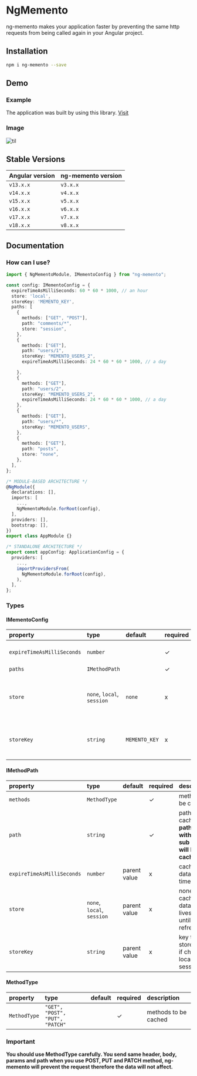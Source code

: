 # NgMemento

ng-memento makes your application faster by preventing the same http requests from being called again in your Angular project.

## Installation

```bash
npm i ng-memento --save
```

## Demo

### Example

The application was built by using this library. [Visit](https://ng-memento-web.onrender.com/users)

### Image

![til](https://ng-memento-web.onrender.com/assets/demo.gif)

## Stable Versions

| Angular version | ng-memento version |
| :-------------- | :----------------- |
| `v13.x.x`       | `v3.x.x`           |
| `v14.x.x`       | `v4.x.x`           |
| `v15.x.x`       | `v5.x.x`           |
| `v16.x.x`       | `v6.x.x`           |
| `v17.x.x`       | `v7.x.x`           |
| `v18.x.x`       | `v8.x.x`           |

## Documentation

### How can I use?

```typescript
import { NgMementoModule, IMementoConfig } from "ng-memento";

const config: IMementoConfig = {
  expireTimeAsMilliSeconds: 60 * 60 * 1000, // an hour
  store: 'local',
  storeKey: 'MEMENTO_KEY',
  paths: [
    {
      methods: ["GET", "POST"],
      path: "comments/*",
      store: "session",
    },
    {
      methods: ["GET"],
      path: "users/1",
      storeKey: "MEMENTO_USERS_2",
      expireTimeAsMilliSeconds: 24 * 60 * 60 * 1000, // a day

    },
    {
      methods: ["GET"],
      path: "users/2",
      storeKey: "MEMENTO_USERS_2",
      expireTimeAsMilliSeconds: 24 * 60 * 60 * 1000, // a day
    },
    {
      methods: ["GET"],
      path: "users/*",
      storeKey: "MEMENTO_USERS",
    },
    {
      methods: ["GET"],
      path: "posts",
      store: "none",
    },
  ],
};

/* MODULE-BASED ARCHITECTURE */
@NgModule({
  declarations: [],
  imports: [
    ...,
    NgMementoModule.forRoot(config),
  ],
  providers: [],
  bootstrap: [],
})
export class AppModule {}

/* STANDALONE ARCHITECTURE */
export const appConfig: ApplicationConfig = {
  providers: [
    ...,
    importProvidersFrom(
      NgMementoModule.forRoot(config),
    ),
  ],
};
```

### Types

#### IMementoConfig

| property                   | type                       | default       | required | description                                            |
| :------------------------- | :------------------------- | :------------ | :------- | :----------------------------------------------------- |
| `expireTimeAsMilliSeconds` | `number`                   |               | ✓        | cached data stored time                                |
| `paths`                    | `IMethodPath`              |               | ✓        |                                                        |
| `store`                    | `none`, `local`, `session` | `none`        | x        | none: cached data stored lives only until next refresh |
| `storeKey`                 | `string`                   | `MEMENTO_KEY` | x        | key that stores data if chose local or session         |

#### IMethodPath

| property                   | type                       | default      | required | description                                                                  |
| :------------------------- | :------------------------- | :----------- | :------- | :--------------------------------------------------------------------------- |
| `methods`                  | `MethodType`               |              | ✓        | methods to be cached                                                         |
| `path`                     | `string`                   |              | ✓        | path to be cached **(if path ends with '/\*' all sub paths will be cached)** |
| `expireTimeAsMilliSeconds` | `number`                   | parent value | x        | cached data stored time                                                      |
| `store`                    | `none`, `local`, `session` | parent value | x        | none: cached data stored lives only until next refresh                       |
| `storeKey`                 | `string`                   | parent value | x        | key that stores data if chose local or session                               |

#### MethodType

| property     | type                            | default | required | description          |
| :----------- | :------------------------------ | :------ | :------- | :------------------- |
| `MethodType` | `"GET", "POST", "PUT", "PATCH"` |         | ✓        | methods to be cached |

### Important

**You should use MethodType carefully. You send same header, body, params and path when you use POST, PUT and PATCH method, ng-memento will prevent the request therefore the data will not affect.**
